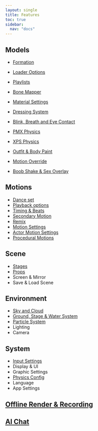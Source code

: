 ```yaml
---
layout: single
title: Features
toc: true
sidebar:
  nav: "docs"
---
```


## Models
* [Formation](/dancexr/features/formation)
* [Loader Options](/dancexr/features/loader_options)
* [Playlists](/dancexr/features/actor_playlist)

* [Bone Mapper](/dancexr/bone_mapper.md)
* [Material Settings](/dancexr/material_settings.md)
* [Dressing System](/dancexr/optionals.md)
* [Blink, Breath and Eye Contact](/dancexr/eyecontact.md)
* [PMX Physics](/dancexr/features/pmx_physics)
* [XPS Physics](/dancexr/features/xps_physics)
* [Outfit & Body Paint](/dancexr/features/outfit_body_paint)
* [Motion Override](/dancexr/features/motion_override)
* [Boob Shake & Sex Overlay](/dancexr/features/boob_shake_sex_overlay)

## Motions
* [Dance set](/dancexr/features/dance_set)
* [Playback options](/dancexr/features/playback_options)
* [Timing & Beats](/dancexr/music_timing)
* [Secondary Motion](/dancexr/features/secondary_motion)
* [Remix](/dancexr/features/remix)
* [Motion Settings](/dancexr/features/motion_settings)
* [Actor Motion Settings](/dancexr/features/actor_motion_settings)
* [Procedural Motions](/dancexr/features/procedural_motions)

## Scene
* [Stages](/dancexr/features/stages)
* [Props](/dancexr/features/props)
* Screen & Mirror
* Save & Load Scene

## Environment
* [Sky and Cloud](/dancexr/skymap.md)
* [Ground, Stage & Water System](/dancexr/features/ground)
* [Particle System](/dancexr/features/particles)
* Lighting
* Camera

## System
* [Input Settings](/dancexr/controls)
* Display & UI
* Graphic Settings
* [Physics Config](/dancexr/features/system_physics)
* Language
* App Settings

## [Offline Render & Recording](/dancexr/creator.md)

## [AI Chat](/dancexr/ai_chat)

